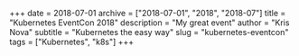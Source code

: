+++
date = 2018-07-01
archive = ["2018-07-01", "2018", "2018-07"]
title = "Kubernetes EventCon 2018"
description = "My great event"
author = "Kris Nova"
subtitle = "Kubernetes the easy way"
slug = "kubernetes-eventcon"
tags = ["Kubernetes", "k8s"]
+++





